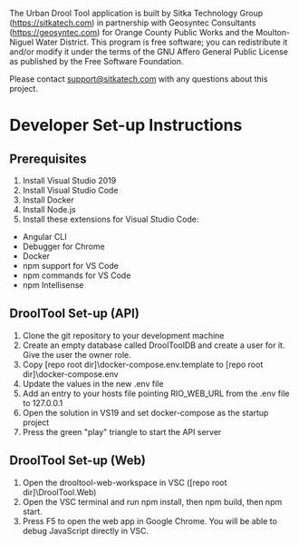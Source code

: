 The Urban Drool Tool application is built by Sitka Technology Group (https://sitkatech.com) in partnership with Geosyntec Consultants (https://geosyntec.com) for Orange County Public Works and the Moulton-Niguel Water District. This program is free software; you can redistribute it and/or modify it under the terms of the GNU Affero General Public License as published by the Free Software Foundation.

Please contact support@sitkatech.com with any questions about this project.

# Developer Set-up Instructions
## Prerequisites

1. Install Visual Studio 2019
2. Install Visual Studio Code
3. Install Docker
4. Install Node.js
5. Install these extensions for Visual Studio Code:

- Angular CLI
- Debugger for Chrome
- Docker
- npm support for VS Code
- npm commands for VS Code
- npm Intellisense

## DroolTool Set-up (API)

1. Clone the git repository to your development machine
2. Create an empty database called DroolToolDB and create a user for it. Give the user the owner role.
3. Copy [repo root dir]\docker-compose\.env.template to [repo root dir]\docker-compose\.env
4. Update the values in the new .env file
5. Add an entry to your hosts file pointing RIO_WEB_URL from the .env file to 127.0.0.1
6. Open the solution in VS19 and set docker-compose as the startup project
7. Press the green "play" triangle to start the API server

## DroolTool Set-up (Web)
1. Open the drooltool-web-workspace in VSC ([repo root dir]\DroolTool.Web)
2. Open the VSC terminal and run npm install, then npm build, then npm start.
3. Press F5 to open the web app in Google Chrome. You will be able to debug JavaScript directly in VSC.
